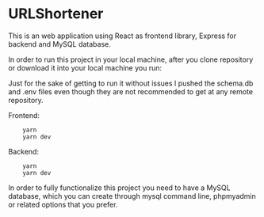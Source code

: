 # URLShortener

This is an web application using React as frontend library, Express for backend and MySQL database.

In order to run this project in your local machine, after you clone repository or download it into your local machine you run:

Just for the sake of getting to run it without issues I pushed the schema.db and .env files even though they are not recommended to get at any remote repository.

Frontend:

```cd ./client
    yarn
    yarn dev
```

Backend:

```cd ./server (from root path of the project)
    yarn
    yarn dev
```

In order to fully functionalize this project you need to have a MySQL database, which you can create through mysql command line, phpmyadmin or related options that you prefer.
